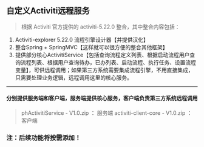 ﻿## 自定义Activiti远程服务
>  根据 Activiti 官方提供的 activiti-5.22.0 整合，其中整合内容包括：
1. Activiti-explorer 5.22.0 流程引擎设计器【并提供汉化】
2. 整合Spring + SpringMVC【这样就可以很方便的整合其他框架】
3. 提供部分核心ActivitiService【包括查询流程定义列表、根据启动流程用户查询流程列表、根据用户查询待办，已办列表、启动流程、执行任务、设置流程变量】，可供远程调用；如果第三方系统需要集成流程引擎，不用直接集成，只需要处理业务逻辑，远程调用这里的核心服务。

---
#### 分别提供服务端和客户端，服务端提供核心服务，客户端负责第三方系统远程调用
>  phActivitiService - V1.0.zip    ： 服务端
>  activiti-client-core - V1.0.zip ： 客户端

### 注：后续功能将按需添加！
